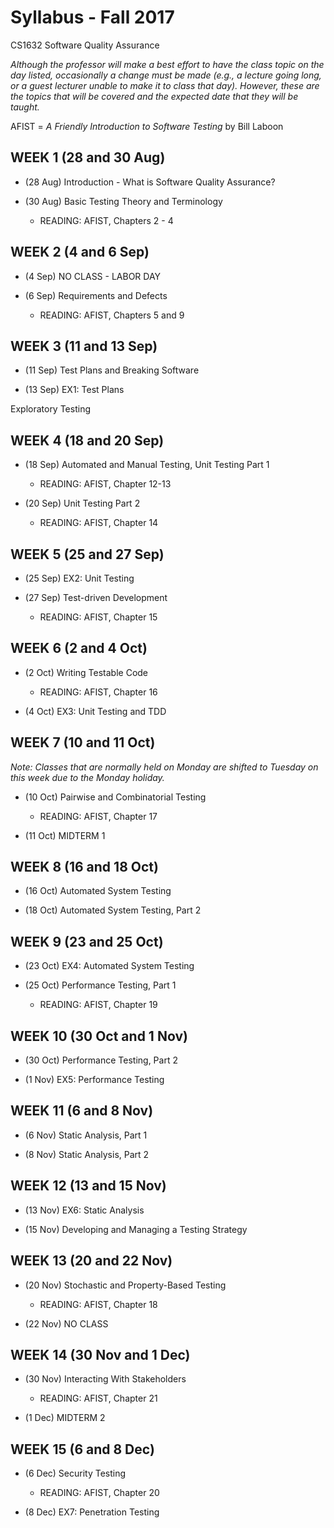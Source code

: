 # Syllabus - Fall 2017
CS1632 Software Quality Assurance

_Although the professor will make a best effort to have the class topic on the day listed, occasionally a change must be made (e.g., a lecture going long, or a guest lecturer unable to make it to class that day).  However, these are the topics that will be covered and the expected date that they will be taught._

AFIST = _A Friendly Introduction to Software Testing_ by Bill Laboon

## WEEK 1 (28 and 30 Aug)
* (28 Aug) Introduction - What is Software Quality Assurance?

* (30 Aug)  Basic Testing Theory and Terminology
  * READING: AFIST, Chapters 2 - 4

## WEEK 2 (4 and 6 Sep)

* (4 Sep) NO CLASS - LABOR DAY

* (6 Sep) Requirements and Defects
  * READING: AFIST, Chapters 5 and 9

## WEEK 3 (11 and 13 Sep)

* (11 Sep) Test Plans and Breaking Software

* (13 Sep) EX1: Test Plans

Exploratory Testing

## WEEK 4 (18 and 20 Sep)

* (18 Sep) Automated and Manual Testing, Unit Testing Part 1
  * READING: AFIST, Chapter 12-13
  
* (20 Sep) Unit Testing Part 2
  * READING: AFIST, Chapter 14

## WEEK 5 (25 and 27 Sep)

* (25 Sep) EX2: Unit Testing

* (27 Sep) Test-driven Development
  * READING: AFIST, Chapter 15

## WEEK 6 (2 and 4 Oct)

* (2 Oct) Writing Testable Code
  * READING: AFIST, Chapter 16

* (4 Oct) EX3: Unit Testing and TDD

## WEEK 7 (10 and 11 Oct)

_Note: Classes that are normally held on Monday are shifted to Tuesday on this week due to the Monday holiday._

* (10 Oct) Pairwise and Combinatorial Testing
  * READING: AFIST, Chapter 17

* (11 Oct) MIDTERM 1

## WEEK 8 (16 and 18 Oct)

* (16 Oct) Automated System Testing

* (18 Oct) Automated System Testing, Part 2

## WEEK 9 (23 and 25 Oct)

* (23 Oct) EX4: Automated System Testing

* (25 Oct) Performance Testing, Part 1
  * READING: AFIST, Chapter 19

## WEEK 10 (30 Oct and 1 Nov)

* (30 Oct) Performance Testing, Part 2

* (1 Nov) EX5: Performance Testing

## WEEK 11 (6 and 8 Nov)

* (6 Nov) Static Analysis, Part 1

* (8 Nov) Static Analysis, Part 2

## WEEK 12 (13 and 15 Nov)

* (13 Nov) EX6: Static Analysis

* (15 Nov) Developing and Managing a Testing Strategy 

## WEEK 13 (20 and 22 Nov)

* (20 Nov) Stochastic and Property-Based Testing
  * READING: AFIST, Chapter 18 

* (22 Nov) NO CLASS

## WEEK 14 (30 Nov and 1 Dec)

* (30 Nov) Interacting With Stakeholders
  * READING: AFIST, Chapter 21

* (1 Dec) MIDTERM 2

## WEEK 15 (6 and 8 Dec)

* (6 Dec) Security Testing
  * READING: AFIST, Chapter 20

* (8 Dec) EX7: Penetration Testing










